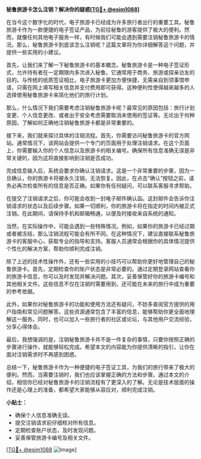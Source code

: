 **秘鲁旅游卡怎么注销？解决你的疑惑[[TG💪+ @esim1088](https://t.me/s/esim1088)]**

在当今这个数字化的时代，电子旅游卡已经成为许多旅行者出行的重要工具。秘鲁旅游卡作为一款便捷的电子签证产品，为前往秘鲁的游客提供了极大的便利。然而，就像任何其他电子服务一样，有时候我们可能会遇到需要注销秘鲁旅游卡的情况。那么，秘鲁旅游卡到底该怎么注销呢？这篇文章将为你详细解答这个问题，并提供一些实用的小建议。

首先，让我们来了解一下秘鲁旅游卡的基本概念。秘鲁旅游卡是一种电子签证形式，允许持有者在一定期限内多次进入秘鲁。它通常用于商务、旅游或探亲访友的目的。与传统的纸质签证相比，电子旅游卡更加方便快捷，无需亲自到领事馆申请，只需在网上填写相关信息并支付费用即可获得。这种便利性使得越来越多的人选择使用秘鲁旅游卡来简化他们的旅行计划。

那么，什么情况下我们需要考虑注销秘鲁旅游卡呢？最常见的原因包括：旅行计划变更、个人信息更改、或者出于安全考虑需要取消未使用的签证等。无论出于何种原因，了解如何正确地注销秘鲁旅游卡都是非常重要的。

接下来，我们就来探讨具体的注销流程。首先，你需要访问秘鲁旅游卡的官方网站。通常情况下，该网站会提供一个专门的页面用于处理注销请求。在这个页面上，你需要输入你的个人信息以及旅游卡的相关编号。确保所有信息准确无误是非常关键的，因为这将直接影响到注销是否成功。

完成信息输入后，系统会要求你确认注销请求。这是一个非常重要的步骤，因为一旦确认，你的旅游卡将被永久注销，无法恢复。因此，在点击“确认”按钮之前，请务必再次检查所有的信息是否正确。如果你有任何疑问，可以联系客服寻求帮助。

在提交了注销请求之后，你可能会收到一封电子邮件确认函。这封邮件会告诉你注销请求的状态以及后续步骤。如果一切顺利，你的旅游卡将在指定的时间内被正式注销。在此期间，请保持手机和邮箱畅通，以便及时接收来自系统的通知。

当然，在实际操作中，可能会遇到一些特殊情况。例如，如果你的旅游卡已经过期或者被冻结，那么注销流程可能会有所不同。在这种情况下，建议直接联系秘鲁旅游卡的客服中心，获取专业的指导和支持。客服人员通常会根据你的具体情况提供个性化的解决方案，帮助你顺利完成注销。

除了上述的技术性操作外，还有一些实用的小技巧可以帮助你更好地管理自己的秘鲁旅游卡。首先，定期检查你的账户状态是非常必要的。通过定期登录网站查看你的旅游卡信息，你可以及时发现并解决问题。其次，妥善保管好你的旅游卡编号和其他相关文件。这些信息不仅在注销时需要用到，还可能在未来的旅行中成为重要的参考依据。

此外，如果你对秘鲁旅游卡的功能和使用方法还有疑问，不妨多查阅官方提供的用户指南和常见问题解答。这些资源通常包含了丰富的信息，能够帮助你更全面地理解这一服务。同时，也可以加入一些旅行者的社区或论坛，与其他用户交流经验，分享心得体会。

最后，我想强调的是，注销秘鲁旅游卡并不是一件复杂的事情，只要你按照正确的步骤进行操作，就能够轻松完成。希望本文的内容能为你提供清晰的指引，让你在面对注销需求时不再感到困惑。

总结一下，秘鲁旅游卡作为一种便捷的电子签证工具，为我们的旅行带来了极大的便利。然而，当需要注销时，我们也应该掌握正确的方法和步骤。通过本文的介绍，相信你已经对秘鲁旅游卡的注销流程有了更深入的了解。无论是技术层面的操作还是心理上的准备，都希望大家能够从容应对，顺利完成注销。

**小贴士：**
- 确保个人信息准确无误。
- 提交注销请求前仔细核对所有信息。
- 定期检查账户状态，及时发现问题。
- 妥善保管旅游卡编号及相关文件。

[[TG💪+ @esim1088](https://t.me/s/esim1088) ![Image](https://i.postimg.cc/4NQfJmqS/Snipaste-2025-05-13-00-14-12.png)]